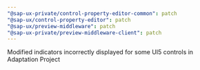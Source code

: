 ```yaml
---
"@sap-ux-private/control-property-editor-common": patch
"@sap-ux/control-property-editor": patch
"@sap-ux/preview-middleware": patch
"@sap-ux-private/preview-middleware-client": patch
---
```


Modified indicators incorrectly displayed for some UI5 controls in Adaptation Project
